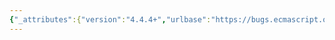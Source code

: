 ```yaml
---
{"_attributes":{"version":"4.4.4+","urlbase":"https://bugs.ecmascript.org/","maintainer":"dherman@mozilla.com"},"bug":{"bug_id":3191,"creation_ts":"2014-08-30 06:27:00 -0700","short_desc":"21.1.3.10 String.prototype.localeCompare: Typo \"comparision\", double \"must\"","delta_ts":"2014-10-14 15:17:42 -0700","product":"Draft for 6th Edition","component":"editorial issue","version":"Rev 27: August 24, 2014 Draft","rep_platform":"All","op_sys":"All","bug_status":"RESOLVED","resolution":"FIXED","priority":"Normal","bug_severity":"normal","everconfirmed":true,"reporter":{"uid":"andrebargull","name":"André Bargull"},"assigned_to":{"uid":"allen","name":"Allen Wirfs-Brock"},"long_desc":[{"commentid":10052,"comment_count":0,"who":{"uid":"andrebargull","name":"André Bargull"},"bug_when":"2014-08-30 06:27:40 -0700","thetext":"21.1.3.10 String.prototype.localeCompare ( that [, reserved1 [ , reserved2 ] ] )  , NOTE 2.\n\n- Change \"comparision\" -> \"comparison\".\n- Remove duplicated \"must\" in \"must must treat String\"."},{"commentid":10071,"comment_count":1,"who":{"uid":"allen","name":"Allen Wirfs-Brock"},"bug_when":"2014-08-30 08:42:00 -0700","thetext":"fixed in rev28 editor's draft"},{"commentid":10373,"comment_count":2,"who":{"uid":"allen","name":"Allen Wirfs-Brock"},"bug_when":"2014-10-14 15:17:42 -0700","thetext":"fixed in rev28"}]}}
---
```


